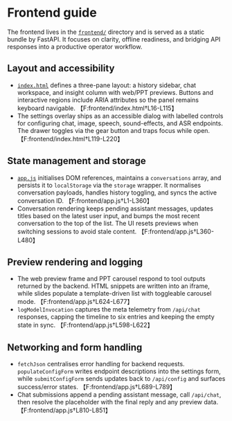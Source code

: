 # Frontend guide

The frontend lives in the [`frontend/`](../frontend) directory and is served as a
static bundle by FastAPI. It focuses on clarity, offline readiness, and bridging
API responses into a productive operator workflow.

## Layout and accessibility
- [`index.html`](../frontend/index.html) defines a three-pane layout: a history
  sidebar, chat workspace, and insight column with web/PPT previews. Buttons and
  interactive regions include ARIA attributes so the panel remains keyboard
  navigable. 【F:frontend/index.html†L16-L115】
- The settings overlay ships as an accessible dialog with labelled controls for
  configuring chat, image, speech, sound-effects, and ASR endpoints. The drawer
  toggles via the gear button and traps focus while open. 【F:frontend/index.html†L119-L220】

## State management and storage
- [`app.js`](../frontend/app.js) initialises DOM references, maintains a
  `conversations` array, and persists it to `localStorage` via the `storage`
  wrapper. It normalises conversation payloads, handles history toggling, and
  syncs the active conversation ID. 【F:frontend/app.js†L1-L360】
- Conversation rendering keeps pending assistant messages, updates titles based
  on the latest user input, and bumps the most recent conversation to the top of
  the list. The UI resets previews when switching sessions to avoid stale
  content. 【F:frontend/app.js†L360-L480】

## Preview rendering and logging
- The web preview frame and PPT carousel respond to tool outputs returned by the
  backend. HTML snippets are written into an iframe, while slides populate a
  template-driven list with toggleable carousel mode. 【F:frontend/app.js†L624-L677】
- `logModelInvocation` captures the meta telemetry from `/api/chat` responses,
  capping the timeline to six entries and keeping the empty state in sync.
  【F:frontend/app.js†L598-L622】

## Networking and form handling
- `fetchJson` centralises error handling for backend requests. `populateConfigForm`
  writes endpoint descriptions into the settings form, while `submitConfigForm`
  sends updates back to `/api/config` and surfaces success/error states.
  【F:frontend/app.js†L689-L789】
- Chat submissions append a pending assistant message, call `/api/chat`, then
  resolve the placeholder with the final reply and any preview data.
  【F:frontend/app.js†L810-L851】
